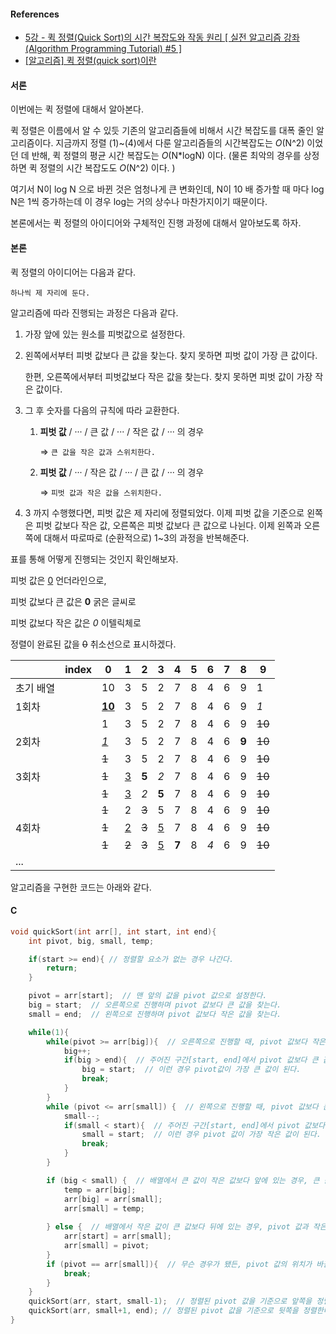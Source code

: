#### References

-   [5강 - 퀵 정렬(Quick Sort)의 시간 복잡도와 작동 원리 [ 실전 알고리즘 강좌(Algorithm Programming Tutorial) #5 ]](https://www.youtube.com/watch?v=O-O-90zX-U4&list=PLRx0vPvlEmdDHxCvAQS1_6XV4deOwfVrz&index=5)
-   [[알고리즘] 퀵 정렬(quick sort)이란](https://gmlwjd9405.github.io/2018/05/10/algorithm-quick-sort.html)



#### 서론

이번에는 퀵 정렬에 대해서 알아본다. 

퀵 정렬은 이름에서 알 수 있듯 기존의 알고리즘들에 비해서 시간 복잡도를 대폭 줄인 알고리즘이다. 지금까지 정렬 (1)~(4)에서 다룬 알고리즘들의 시간복잡도는 $O(\textrm{N^2})$ 이었던 데 반해, 퀵 정렬의 평균 시간 복잡도는 $O(\textrm{N*logN})$ 이다. (물론 최악의 경우를 상정하면 퀵 정렬의 시간 복잡도도 $O(\textrm{N^2})$ 이다. )

여기서 N이 log N 으로 바뀐 것은 엄청나게 큰 변화인데, N이 10 배 증가할 때 마다 log N은 1씩 증가하는데 이 경우 log는 거의 상수나 마찬가지이기 때문이다.  

본론에서는 퀵 정렬의 아이디어와 구체적인 진행 과정에 대해서 알아보도록 하자.



#### 본론

퀵 정렬의 아이디어는 다음과 같다.

`하나씩 제 자리에 둔다.`



알고리즘에 따라 진행되는 과정은 다음과 같다.

1.  가장 앞에 있는 원소를 피벗값으로 설정한다.

2.  왼쪽에서부터 피벗 값보다 큰 값을 찾는다. 
    찾지 못하면 피벗 값이 가장 큰 값이다.

    한편, 오른쪽에서부터 피벗값보다 작은 값을 찾는다. 
    찾지 못하면 피벗 값이 가장 작은 값이다.

3.  그 후 숫자를 다음의 규칙에 따라 교환한다.

    1.  **피벗 값** / ··· / 큰 값 / ··· / 작은 값 / ··· 의 경우

        ⇒   `큰 값을 작은 값과 스위치한다.`

    2.  **피벗 값** / ··· / 작은 값 / ··· / 큰 값 / ··· 의 경우

        ⇒  `피벗 값과 작은 값을 스위치한다.`

4.  3 까지 수행했다면, 피벗 값은 제 자리에 정렬되었다. 이제 피벗 값을 기준으로 왼쪽은 피벗 값보다 작은 값, 오른쪽은 피벗 값보다 큰 값으로 나뉜다. 이제 왼쪽과 오른쪽에 대해서 따로따로 (순환적으로) 1~3의 과정을 반복해준다. 



표를 통해 어떻게 진행되는 것인지 확인해보자.

피벗 값은 <u>0</u> 언더라인으로, 

피벗 값보다 큰 값은 **0** 굵은 글씨로

피벗 값보다 작은 값은 *0* 이텔릭체로 

정렬이 완료된 값을 ~~0~~ 취소선으로 표시하겠다.

|           | index | 0             | 1        | 2     | 3        | 4     | 5    | 6    | 7    | 8     | 9      |
| --------- | ----- | ------------- | -------- | ----- | -------- | ----- | ---- | ---- | ---- | ----- | ------ |
| 초기 배열 |       | 10            | 3        | 5     | 2        | 7     | 8    | 4    | 6    | 9     | 1      |
| 1회차     |       | <u>**10**</u> | 3        | 5     | 2        | 7     | 8    | 4    | 6    | 9     | *1*    |
|           |       | 1             | 3        | 5     | 2        | 7     | 8    | 4    | 6    | 9     | ~~10~~ |
| 2회차     |       | *<u>1</u>*    | 3        | 5     | 2        | 7     | 8    | 4    | 6    | **9** | ~~10~~ |
|           |       | ~~1~~         | 3        | 5     | 2        | 7     | 8    | 4    | 6    | 9     | ~~10~~ |
| 3회차     |       | ~~1~~         | <u>3</u> | **5** | *2*      | 7     | 8    | 4    | 6    | 9     | ~~10~~ |
|           |       | ~~1~~         | <u>3</u> | *2*   | **5**    | 7     | 8    | 4    | 6    | 9     | ~~10~~ |
|           |       | ~~1~~         | 2        | ~~3~~ | 5        | 7     | 8    | 4    | 6    | 9     | ~~10~~ |
| 4회차     |       | ~~1~~         | <u>2</u> | ~~3~~ | <u>5</u> | 7     | 8    | 4    | 6    | 9     | ~~10~~ |
|           |       | ~~1~~         | ~~2~~    | ~~3~~ | <u>5</u> | **7** | 8    | *4*  | 6    | 9     | ~~10~~ |
| ...       |       |               |          |       |          |       |      |      |      |       |        |



알고리즘을 구현한 코드는 아래와 같다.

#### C

```C
void quickSort(int arr[], int start, int end){
    int pivot, big, small, temp;

    if(start >= end){ // 정렬할 요소가 없는 경우 나간다.
        return;
    }

    pivot = arr[start];  // 맨 앞의 값을 pivot 값으로 설정한다.
    big = start;  // 오른쪽으로 진행하며 pivot 값보다 큰 값을 찾는다.
    small = end;  // 왼쪽으로 진행하며 pivot 값보다 작은 값을 찾는다.

    while(1){
        while(pivot >= arr[big]){  // 오른쪽으로 진행할 때, pivot 값보다 작은 값은 그냥 넘긴다.
            big++;
            if(big > end){  // 주어진 구간[start, end]에서 pivot 값보다 큰 값이 없는 경우, big > end 가 된다.
                big = start;  // 이런 경우 pivot값이 가장 큰 값이 된다.
                break;
            }
        }
        while (pivot <= arr[small]) {  // 왼쪽으로 진행할 때, pivot 값보다 큰 값은 그냥 넘긴다.
            small--;
            if(small < start){  // 주어진 구간[start, end]에서 pivot 값보다 작은 값이 없는 경우, small < end 가 된다.
                small = start;  // 이런 경우 pivot 값이 가장 작은 값이 된다.
                break;
            }
        }

        if (big < small) {  // 배열에서 큰 값이 작은 값보다 앞에 있는 경우, 큰 값과 작은 값의 위치를 바꿔준다.
            temp = arr[big];
            arr[big] = arr[small];
            arr[small] = temp;
            
        } else {  // 배열에서 작은 값이 큰 값보다 뒤에 있는 경우, pivot 값과 작은 값의 위치를 바꿔준다.
            arr[start] = arr[small];
            arr[small] = pivot;
        }
        if (pivot == arr[small]){  // 무슨 경우가 됐든, pivot 값의 위치가 바뀐 경우 이번 회차의 정렬이 완료된 것이다. 
        	break;
        }
    }
    quickSort(arr, start, small-1);  // 정렬된 pivot 값을 기준으로 앞쪽을 정렬한다.
    quickSort(arr, small+1, end); // 정렬된 pivot 값을 기준으로 뒷쪽을 정렬한다.
}
```


